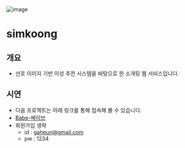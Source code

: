 ![image](https://github.com/rimgosu/simkoong/assets/120752098/ddf88b71-4315-4f10-9c22-24a13ce39bf5)

# simkoong

## 개요
- 선호 이미지 기반 이성 추천 시스템을 바탕으로 한 소개팅 웹 서비스입니다.

## 시연
- 다음 프로젝트는 아래 링크를 통해 접속해 볼 수 있습니다.
- [Babe-베이브](http://15.164.48.247:8081/)
- 회원가입 생략
   - id : gaheun@gmail.com
   - pw : 1234
 
